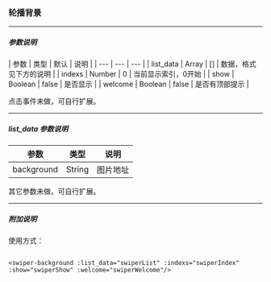 ### 轮播背景

****

##### 参数说明

| 参数 | 类型 | 默认 | 说明 |
| --- | --- | --- |
| list_data | Array |  []  | 数据，格式见下方的说明 |
| indexs | Number | 0 | 当前显示索引，0开始 |
| show | Boolean | false | 是否显示 |
| welcome | Boolean | false | 是否有顶部提示 |

点击事件未做，可自行扩展。

****

##### list_data 参数说明

| 参数 | 类型 |  说明 |
| --- | --- | --- |
| background | String | 图片地址 |

其它参数未做，可自行扩展。

****

##### 附加说明

使用方式：

```

<swiper-background :list_data="swiperList" :indexs="swiperIndex" :show="swiperShow" :welcome="swiperWelcome"/>

```
